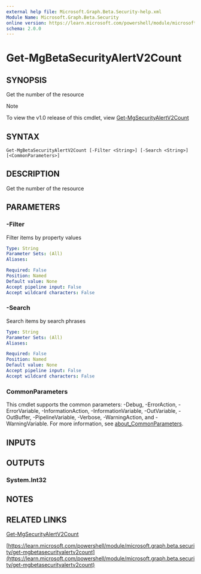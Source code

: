 ```yaml
---
external help file: Microsoft.Graph.Beta.Security-help.xml
Module Name: Microsoft.Graph.Beta.Security
online version: https://learn.microsoft.com/powershell/module/microsoft.graph.beta.security/get-mgbetasecurityalertv2count
schema: 2.0.0
---
```


# Get-MgBetaSecurityAlertV2Count

## SYNOPSIS
Get the number of the resource

> [!NOTE]
> To view the v1.0 release of this cmdlet, view [Get-MgSecurityAlertV2Count](/powershell/module/Microsoft.Graph.Security/Get-MgSecurityAlertV2Count?view=graph-powershell-1.0)

## SYNTAX

```
Get-MgBetaSecurityAlertV2Count [-Filter <String>] [-Search <String>] [<CommonParameters>]
```

## DESCRIPTION
Get the number of the resource

## PARAMETERS

### -Filter
Filter items by property values

```yaml
Type: String
Parameter Sets: (All)
Aliases:

Required: False
Position: Named
Default value: None
Accept pipeline input: False
Accept wildcard characters: False
```

### -Search
Search items by search phrases

```yaml
Type: String
Parameter Sets: (All)
Aliases:

Required: False
Position: Named
Default value: None
Accept pipeline input: False
Accept wildcard characters: False
```

### CommonParameters
This cmdlet supports the common parameters: -Debug, -ErrorAction, -ErrorVariable, -InformationAction, -InformationVariable, -OutVariable, -OutBuffer, -PipelineVariable, -Verbose, -WarningAction, and -WarningVariable. For more information, see [about_CommonParameters](http://go.microsoft.com/fwlink/?LinkID=113216).

## INPUTS

## OUTPUTS

### System.Int32
## NOTES

## RELATED LINKS
[Get-MgSecurityAlertV2Count](/powershell/module/Microsoft.Graph.Security/Get-MgSecurityAlertV2Count?view=graph-powershell-1.0)

[https://learn.microsoft.com/powershell/module/microsoft.graph.beta.security/get-mgbetasecurityalertv2count](https://learn.microsoft.com/powershell/module/microsoft.graph.beta.security/get-mgbetasecurityalertv2count)


